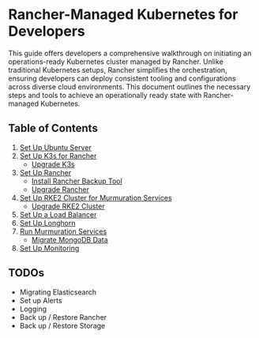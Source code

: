 # Rancher-Managed Kubernetes for Developers

This guide offers developers a comprehensive walkthrough on initiating an operations-ready Kubernetes cluster managed by Rancher. Unlike traditional Kubernetes setups, Rancher simplifies the orchestration, ensuring developers can deploy consistent tooling and configurations across diverse cloud environments. This document outlines the necessary steps and tools to achieve an operationally ready state with Rancher-managed Kubernetes.

## Table of Contents

1. [Set Up Ubuntu Server](01-setup-ubuntu/README.md)
2. [Set Up K3s for Rancher](02-setup-k3s/README.md)
    - [Upgrade K3s](02-setup-k3s/upgrade-k3s.md)
3. [Set Up Rancher](03-setup-rancher/README.md)
    - [Install Rancher Backup Tool](./03-setup-rancher/install-rancher-back.md)
    - [Upgrade Rancher](03-setup-rancher/upgrade-rancher.md)
4. [Set Up RKE2 Cluster for Murmuration Services](04-setup-rke2-cluster/README.md)
    - [Upgrade RKE2 Cluster](04-setup-rke2-cluster/upgrade-rk2-cluster.md)
5. [Set Up a Load Balancer](05-setup-lb/README.md)
6. [Set Up Longhorn](06-setup-longhorn/README.md)
7. [Run Murmuration Services](07-run-murmuration-services/README.md)
    - [Migrate MongoDB Data](07-run-murmuration-services/migrate-mongodb.md)
8. [Set Up Monitoring](08-setup-monitoring/README.md)

## TODOs

- Migrating Elasticsearch
- Set up Alerts
- Logging
- Back up / Restore Rancher
- Back up / Restore Storage
